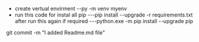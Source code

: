 * create vertual envirment --py -m venv myenv
* run this code for instal all pip ---pip install --upgrade -r requirements.txt after run this again if required 
---python.exe -m pip install --upgrade pip

git commit -m "I added Readme.md file"